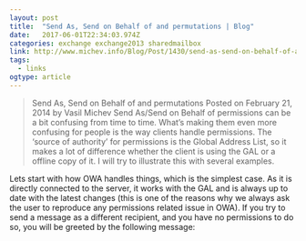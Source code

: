 ```yaml
---
layout: post 
title:  "Send As, Send on Behalf of and permutations | Blog" 
date:   2017-06-01T22:34:03.974Z 
categories: exchange exchange2013 sharedmailbox
link: http://www.michev.info/Blog/Post/1430/send-as-send-on-behalf-of-and-permutations 
tags:
  - links
ogtype: article 
---
```


> Send As, Send on Behalf of and permutations
Posted on February 21, 2014 by Vasil Michev
Send As/Send on Behalf of permissions can be a bit confusing from time to time. What’s making them even more confusing for people is the way clients handle permissions. The ‘source of authority’ for permissions is the Global Address List, so it makes a lot of difference whether the client is using the GAL or a offline copy of it. I will try to illustrate this with several examples.

Lets start with how OWA handles things, which is the simplest case. As it is directly connected to the server, it works with the GAL and is always up to date with the latest changes (this is one of the reasons why we always ask the user to reproduce any permissions related issue in OWA). If you try to send a message as a different recipient, and you have no permissions to do so, you will be greeted by the following message:

